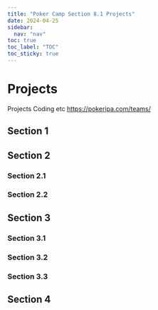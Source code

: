 ```yaml
---
title: "Poker Camp Section 8.1 Projects"
date: 2024-04-25
sidebar:
  nav: "nav"
toc: true
toc_label: "TOC"
toc_sticky: true
---
```


# Projects
Projects
Coding 
etc
https://pokeripa.com/teams/ 

## Section 1

## Section 2
### Section 2.1
### Section 2.2


## Section 3
### Section 3.1
### Section 3.2
### Section 3.3

## Section 4
